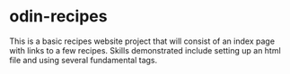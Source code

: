 # odin-recipes
This is a basic recipes website project that will consist of an index page with links to a few recipes. Skills demonstrated include setting up an html file and using several fundamental tags.